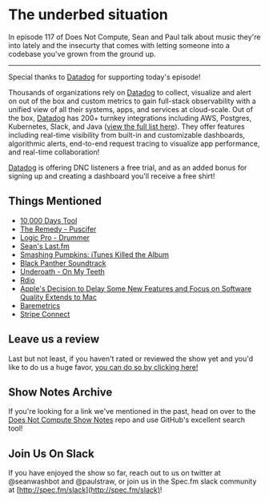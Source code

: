 # The underbed situation

In episode 117 of Does Not Compute, Sean and Paul talk about music they're into lately and the insecurty that comes with letting someone into a codebase you've grown from the ground up.

---

Special thanks to [Datadog](https://www.datadoghq.com/doesnotcompute) for supporting today's episode!

Thousands of organizations rely on [Datadog](https://www.datadoghq.com/doesnotcompute) to collect, visualize and alert on out of the box and custom metrics to gain full-stack observability with a unified view of all their systems, apps, and services at cloud-scale. Out of the box, [Datadog](https://www.datadoghq.com/doesnotcompute) has 200+ turnkey integrations including AWS, Postgres, Kubernetes, Slack, and Java ([view the full list here](https://www.datadoghq.com/product/integrations/)). They offer features including real-time visibility from built-in and customizable dashboards, algorithmic alerts, end-to-end request tracing to visualize app performance, and real-time collaboration!

[Datadog](https://www.datadoghq.com/doesnotcompute) is offering DNC listeners a free trial, and as an added bonus for signing up and creating a dashboard you'll receive a free shirt!

## Things Mentioned

* [10,000 Days Tool](https://www.youtube.com/watch?v=7Ajx-ABtbVM&t=1440s)
* [The Remedy - Puscifer](https://www.youtube.com/watch?v=HivxFBB87-Y)
* [Logic Pro - Drummer](https://support.apple.com/kb/PH13070?locale=en_US)
* [Sean's Last.fm](https://www.last.fm/user/seanwwashington)
* [Smashing Pumpkins: iTunes Killed the Album](https://www.cultofmac.com/5947/smashing-pumpkins-itunes-killed-the-album/)
* [Black Panther Soundtrack](<https://en.wikipedia.org/wiki/Black_Panther_(soundtrack)>)
* [Underoath - On My Teeth](https://www.youtube.com/watch?v=WlDVOIO1rIA)
* [Rdio](https://en.wikipedia.org/wiki/Rdio)
* [Apple's Decision to Delay Some New Features and Focus on Software Quality Extends to Mac](https://www.macrumors.com/2018/01/30/apple-focus-on-software-quality-extends-to-mac/)
* [Baremetrics](https://baremetrics.com/)
* [Stripe Connect](https://stripe.com/connect)

## Leave us a review

Last but not least, if you haven't rated or reviewed the show yet and you'd like to do us a huge favor, [you can do so by clicking here!](https://itunes.apple.com/us/podcast/does-not-compute/id1048731980?mt=2)

## Show Notes Archive

If you're looking for a link we've mentioned in the past, head on over to the [Does Not Compute Show Notes](https://github.com/seanwash/dnccast-show-notes) repo and use GitHub's excellent search tool!

## Join Us On Slack

If you have enjoyed the show so far, reach out to us on twitter at @seanwashbot and @paulstraw, or join us in the Spec.fm slack community at [http://spec.fm/slack](http://spec.fm/slack)!
